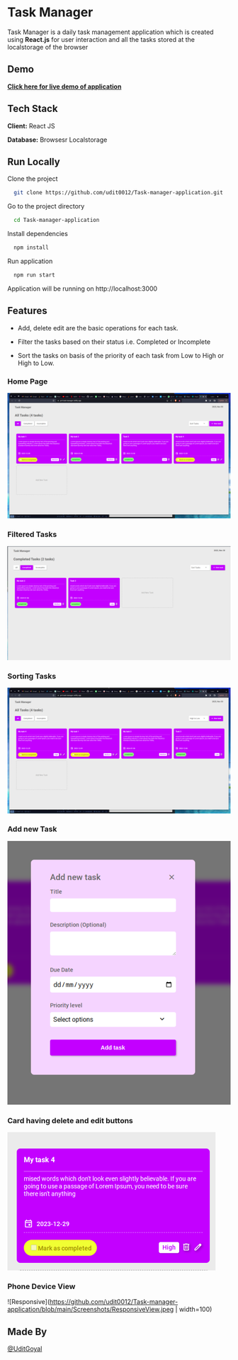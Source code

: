 
# Task Manager

Task Manager is a daily task management application which is created using **React.js** for user interaction and all the tasks stored at the localstorage of the browser

## Demo 

[**Click here for live demo of application**](https://pvt-task-manager.netlify.app/)
## Tech Stack

**Client:** React JS

**Database:** Browsesr Localstorage




## Run Locally

Clone the project

```bash
  git clone https://github.com/udit0012/Task-manager-application.git
```

Go to the project directory

```bash
  cd Task-manager-application
```

Install dependencies

```bash
  npm install
```

Run application

```bash
  npm run start
```
Application will be running on http://localhost:3000


## Features
* Add, delete edit are the basic operations for each task.
* Filter the tasks based on their status i.e. Completed or Incomplete

* Sort the tasks on basis of the priority of each task from Low to High or High to Low.

### Home Page
![Home Page](https://github.com/udit0012/Task-manager-application/blob/main/Screenshots/TaskHomePage.png)

###  Filtered Tasks
![Filtered Completed Tasks](https://github.com/udit0012/Task-manager-application/blob/main/Screenshots/CompletedTasksOnly.png)

### Sorting Tasks
![Sorted Tasks fro High to Low](https://github.com/udit0012/Task-manager-application/blob/main/Screenshots/SortedTasks.png)

### Add new Task
![Add New Task Modal](https://github.com/udit0012/Task-manager-application/blob/main/Screenshots/AddTaskModal.png)

### Card having delete and edit buttons
![Card](https://github.com/udit0012/Task-manager-application/blob/main/Screenshots/TaskCard.png)

### Phone Device View
![Responsive](https://github.com/udit0012/Task-manager-application/blob/main/Screenshots/ResponsiveView.jpeg | width=100)




## Made By
[@UditGoyal](https://github.com/udit0012)

